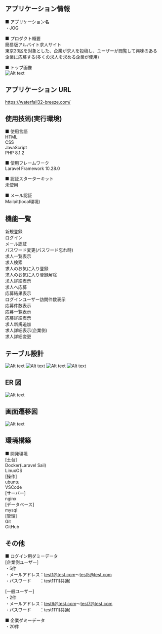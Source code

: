 ## アプリケーション情報

■ アプリケーション名<br />
・JOG<br />

■ プロダクト概要<br />
簡易版アルバイト求人サイト<br />
東京23区を対象とした、企業が求人を投稿し、ユーザーが閲覧して興味のある企業に応募する(多くの求人を求める企業が使用)<br />

■ トップ画像<br />
![Alt text](image-8.png)

## アプリケーション URL
https://waterfall32-breeze.com/

## 使用技術(実行環境)
■ 使用言語<br />
HTML<br />
CSS<br />
JavaScript<br />
PHP 8.1.2<br />

■ 使用フレームワーク<br />
Laravel Framework 10.28.0<br />

■ 認証スターターキット<br />
未使用<br />

■ メール認証<br />
Mailpit(local環境)<br />

## 機能一覧
新規登録<br />
ログイン<br />
メール認証<br />
パスワード変更(パスワード忘れ時)<br />
求人一覧表示<br />
求人検索<br />
求人のお気に入り登録<br />
求人のお気に入り登録解除<br />
求人詳細表示<br />
求人へ応募<br />
応募結果表示<br />
ログインユーザー訪問件数表示<br />
応募件数表示<br />
応募一覧表示<br />
応募詳細表示<br />
求人新規追加<br />
求人詳細表示(企業側)<br />
求人詳細変更<br />

## テーブル設計
![Alt text](image-1.png)
![Alt text](image-2.png)
![Alt text](image-3.png)
![Alt text](image-4.png)

## ER 図
![Alt text](image-6.png)

## 画面遷移図
![Alt text](image-5.png)

## 環境構築
■ 開発環境<br />
[土台]<br />
Docker(Laravel Sail)<br />
LinuxOS<br />
[操作]<br />
ubuntu<br />
VSCode<br />
[サーバー]<br />
nginx<br />
[データベース]<br />
mysql<br />
[管理]<br />
Git<br />
GitHub<br />

## その他
■ ログイン用ダミーデータ<br />
[企業側ユーザー]<br />
・5件<br />
・メールアドレス：test1@test.com～test5@test.com<br />
・パスワード　　：test1111(共通)<br />

[一般ユーザー]<br />
・2件<br />
・メールアドレス：test6@test.com～test7@test.com<br />
・パスワード　　：test1111(共通)<br />

■ 企業ダミーデータ<br />
・20件<br />
